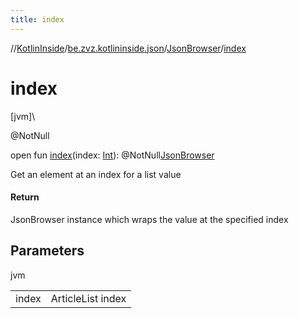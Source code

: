 ```yaml
---
title: index
---
```

//[KotlinInside](../../../index.html)/[be.zvz.kotlininside.json](../index.html)/[JsonBrowser](index.html)/[index](--index--.html)



# index



[jvm]\




@NotNull



open fun [index](--index--.html)(index: [Int](https://kotlinlang.org/api/latest/jvm/stdlib/kotlin/-int/index.html)): @NotNull[JsonBrowser](index.html)



Get an element at an index for a list value



#### Return



JsonBrowser instance which wraps the value at the specified index



## Parameters


jvm

| | |
|---|---|
| index | ArticleList index |




